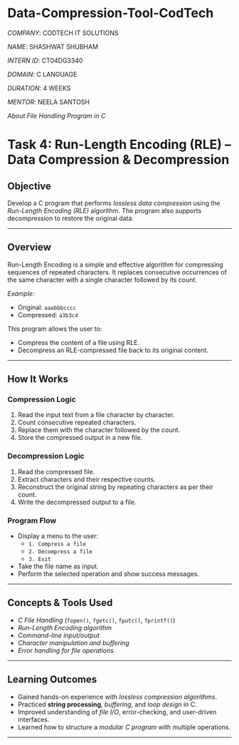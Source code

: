 # Data-Compression-Tool-CodTech

*COMPANY*: CODTECH IT SOLUTIONS

*NAME*: SHASHWAT SHUBHAM

*INTERN ID*: CT04DG3340

*DOMAIN*: C LANGUAGE

*DURATION*: 4 WEEKS

*MENTOR*: NEELA SANTOSH


*About File Handling Program in C*

# Task 4: Run-Length Encoding (RLE) – Data Compression & Decompression

## Objective
Develop a C program that performs *lossless data compression* using the *Run-Length Encoding (RLE)* algorithm. The program also supports decompression to restore the original data.

---

## Overview
Run-Length Encoding is a simple and effective algorithm for compressing sequences of repeated characters. It replaces consecutive occurrences of the same character with a single character followed by its count.

*Example:*

- Original: `aaabbbcccc`  
- Compressed: `a3b3c4`

This program allows the user to:
- Compress the content of a file using RLE.
- Decompress an RLE-compressed file back to its original content.

---

## How It Works

### Compression Logic
1. Read the input text from a file character by character.
2. Count consecutive repeated characters.
3. Replace them with the character followed by the count.
4. Store the compressed output in a new file.

### Decompression Logic
1. Read the compressed file.
2. Extract characters and their respective counts.
3. Reconstruct the original string by repeating characters as per their count.
4. Write the decompressed output to a file.

### Program Flow
- Display a menu to the user:
  - `1. Compress a file`
  - `2. Decompress a file`
  - `3. Exit`
- Take the file name as input.
- Perform the selected operation and show success messages.

---

## Concepts & Tools Used
- *C File Handling* (`fopen()`, `fgetc()`, `fputc()`, `fprintf()`)
- *Run-Length Encoding algorithm*
- *Command-line input/output*
- *Character manipulation and buffering*
- *Error handling for file operations*

---

## Learning Outcomes
- Gained hands-on experience with *lossless compression algorithms*.
- Practiced **string processing**, *buffering*, and *loop design* in C.
- Improved understanding of *file I/O*, error-checking, and user-driven interfaces.
- Learned how to structure a *modular C program* with multiple operations.

---
